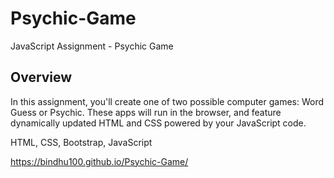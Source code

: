 # Psychic-Game
JavaScript Assignment - Psychic Game

<h2>Overview</h2>

In this assignment, you'll create one of two possible computer games: Word Guess or Psychic. These apps will run in the browser, and feature dynamically updated HTML and CSS powered by your JavaScript code.

HTML, CSS, Bootstrap, JavaScript

https://bindhu100.github.io/Psychic-Game/

